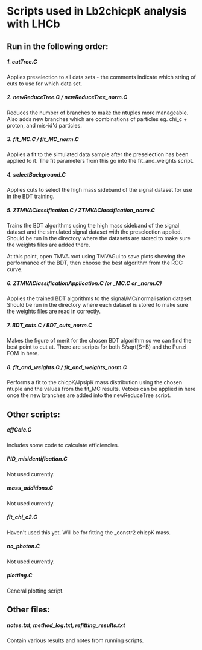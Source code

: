 # Scripts used in Lb2chicpK analysis with LHCb

## Run in the following order:

##### 1. cutTree.C
Applies preselection to all data sets - the comments indicate which string of cuts to use for which data set.

##### 2. newReduceTree.C / newReduceTree_norm.C
Reduces the number of branches to make the ntuples more manageable. Also adds new branches which are combinations of particles eg. chi_c + proton, and mis-id'd particles.

##### 3. fit_MC.C / fit_MC_norm.C 
Applies a fit to the simulated data sample after the preselection has been applied to it. The fit parameters from this go into the fit_and_weights script.

##### 4. selectBackground.C
Applies cuts to select the high mass sideband of the signal dataset for use in the BDT training.

##### 5. ZTMVAClassification.C / ZTMVAClassification_norm.C
Trains the BDT algorithms using the high mass sideband of the signal dataset and the simulated signal dataset with the preselection applied. Should be run in the directory where the datasets are stored to make sure the weights files are added there.

At this point, open TMVA.root using TMVAGui to save plots showing the performance of the BDT, then choose the best algorithm from the ROC curve.

##### 6. ZTMVAClassificationApplication.C (or _MC.C or _norm.C)
Applies the trained BDT algorithms to the signal/MC/normalisation dataset. Should be run in the directory where each dataset is stored to make sure the weights files are read in correctly.

##### 7. BDT_cuts.C / BDT_cuts_norm.C
Makes the figure of merit for the chosen BDT algorithm so we can find the best point to cut at. There are scripts for both S/sqrt(S+B) and the Punzi FOM in here.

##### 8. fit_and_weights.C / fit_and_weights_norm.C
Performs a fit to the chicpK/JpsipK mass distribution using the chosen ntuple and the values from the fit_MC results. Vetoes can be applied in here once the new branches are added into the newReduceTree script.



## Other scripts:

##### effCalc.C
Includes some code to calculate efficiencies.

##### PID_misidentification.C
Not used currently.

##### mass_additions.C
Not used currently.

##### fit_chi_c2.C
Haven't used this yet. Will be for fitting the _constr2 chicpK mass.

##### no_photon.C
Not used currently.

##### plotting.C
General plotting script.

## Other files:

##### notes.txt, method_log.txt, refitting_results.txt
Contain various results and notes from running scripts.
